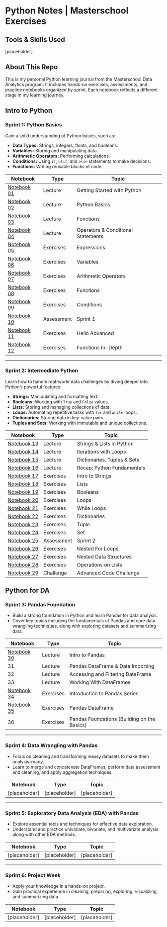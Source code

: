 # Python Notes | Masterschool Exercises

## Tools & Skills Used

[placeholder]

## About This Repo

This is my personal Python learning journal from the Masterschool Data Analytics program. It includes hands-on exercises, assessments, and practice notebooks organized by sprint. Each notebook reflects a different stage in my learning journey.

## Intro to Python

### Sprint 1: Python Basics

Gain a solid understanding of Python basics, such as:

- **Data Types:** Strings, integers, floats, and booleans.
- **Variables:** Storing and manipulating data.
- **Arithmetic Operators:** Performing calculations.
- **Conditions:** Using `if`, `elif`, and `else` statements to make decisions.
- **Functions:** Writing reusable blocks of code.

| Notebook | Type | Topic |
| --- | --- | --- |
| [Notebook 01](/notebooks/s01_python_basics/01_getting_started.ipynb) | Lecture | Getting Started with Python |
| [Notebook 02](/notebooks/s01_python_basics/02_python_basics.ipynb) | Lecture | Python Basics |
| [Notebook 03](/notebooks/s01_python_basics/03_functions.ipynb) | Lecture | Functions |
| [Notebook 04](/notebooks/s01_python_basics/04_operators_conditional_statements.ipynb) | Lecture | Operators & Conditional Statements |
| [Notebook 05](/notebooks/s01_python_basics/05_exercises_expressions.ipynb) | Exercises | Expressions |
| [Notebook 06](/notebooks/s01_python_basics/06_exercises_variables.ipynb) | Exercises | Variables |
| [Notebook 07](/notebooks/s01_python_basics/07_exercises_arithmetic_operators.ipynb) | Exercises | Arithmetic Operators |
| [Notebook 08](/notebooks/s01_python_basics/08_exercises_functions.ipynb) | Exercises | Functions |
| [Notebook 09](/notebooks/s01_python_basics/09_exercises_conditions.ipynb) | Exercises | Conditions |
| [Notebook 10](/notebooks/s01_python_basics/10_assessment_sprint_1.ipynb) | Assessment | Sprint 1 |
| [Notebook 11](/notebooks/s01_python_basics/11_exercises_hello_advanced.ipynb) | Exercises | Hello Advanced |
| [Notebook 12](/notebooks/s01_python_basics/12_exercises_functions_in_depth.ipynb) | Exercises | Functions In-Depth |

---

### Sprint 2: Intermediate Python

Learn how to handle real-world data challenges by diving deeper into Python’s powerful features:

- **Strings:** Manipulating and formatting text.
- **Booleans:** Working with `True` and `False` values.
- **Lists:** Storing and managing collections of data.
- **Loops:** Automating repetitive tasks with `for` and `while` loops.
- **Dictionaries:** Storing data in key-value pairs.
- **Tuples and Sets:** Working with immutable and unique collections.

| Notebook | Type | Topic |
| --- | --- | --- |
| [Notebook 13](/notebooks/s02_intermediate_python/13_strings_lists_in_python.ipynb) | Lecture | Strings & Lists in Python |
| [Notebook 14](/notebooks/s02_intermediate_python/14_interations_with_loops.ipynb) | Lecture | Iterations with Loops |
| [Notebook 15](/notebooks/s02_intermediate_python/15_dictionaries_tuples_sets.ipynb) | Lecture | Dictionaries, Tuples & Sets |
| [Notebook 16](/notebooks/s02_intermediate_python/16_recap_python_fundamentals.ipynb) | Lecture | Recap: Python Fundamentals |
| [Notebook 17](/notebooks/s02_intermediate_python/17_exercises_intro_to_strings.ipynb) | Exercises | Intro to Strings |
| [Notebook 18](/notebooks/s02_intermediate_python/18_exercises_lists.ipynb) | Exercises | Lists |
| [Notebook 19](/notebooks/s02_intermediate_python/19_exercises_booleans.ipynb) | Exercises | Booleans |
| [Notebook 20](/notebooks/s02_intermediate_python/20_exercises_loops.ipynb) | Exercises | Loops |
| [Notebook 21](/notebooks/s02_intermediate_python/21_exercises_while_loop.ipynb) | Exercises | While Loops |
| [Notebook 22](/notebooks/s02_intermediate_python/22_exercises_dictionaries.ipynb) | Exercises | Dictionaries |
| [Notebook 23](/notebooks/s02_intermediate_python/23_exercises_tuple.ipynb) | Exercises | Tuple |
| [Notebook 24](/notebooks/s02_intermediate_python/24_exercises_set.ipynb) | Exercises | Set |
| [Notebook 25](/notebooks/s02_intermediate_python/25_assessment_sprint_2.ipynb) | Assessment | Sprint 2 |
| [Notebook 26](/notebooks/s02_intermediate_python/26_exercises_nested_for_loops.ipynb) | Exercises | Nested For Loops |
| [Notebook 27](/notebooks/s02_intermediate_python/27_exercises_nested_data_structures.ipynb) | Exercises | Nested Data Structures |
| [Notebook 28](/notebooks/s02_intermediate_python/28_exercises_operations_on_lists.ipynb) | Exercises | Operations on Lists |
| [Notebook 29](/notebooks/s02_intermediate_python/29_challenge_advanced_code.ipynb) | Challenge | Advanced Code Challenge |

## Python for DA

### Sprint 3: Pandas Foundation

- Build a strong foundation in Python and learn Pandas for data analysis.
- Cover key topics including the fundamentals of Pandas and core data wrangling techniques, along with exploring datasets and summarizing data.

| Notebook | Type | Topic |
| --- | --- | --- |
| [Notebook 30](/notebooks/s03_pandas_foundation/30_intro_to_pandas.ipynb) | Lecture | Intro to Pandas |
| 31 | Lecture | Pandas DataFrame & Data Importing |
| 32 | Lecture | Accessing and Filtering DataFrame |
| 33 | Lecture | Working With DataFrames |
| [Notebook 34](/notebooks/s03_pandas_foundation/34_exercises_pandas_series.ipynb) | Exercises | Introduction to Pandas Series |
| [Notebook 35](/notebooks/s03_pandas_foundation/35_exercises_pandas_dataframe.ipynb) | Exercises | Pandas DataFrame |
| 36 | Exercises | Pandas Foundations (Building on the Basics) |

---

### Sprint 4: Data Wrangling with Pandas

- Focus on cleaning and transforming messy datasets to make them analysis-ready.
- Learn to merge and concatenate DataFrames, perform data assessment and cleaning, and apply aggregation techniques.

| Notebook | Type | Topic |
| --- | --- | --- |
| [placeholder] | [placeholder] | [placeholder] |

---

### Sprint 5: Exploratory Data Analysis (EDA) with Pandas

- Explore essential tools and techniques for effective data exploration.
- Understand and practice univariate, bivariate, and multivariate analysis along with other EDA methods.

| Notebook | Type | Topic |
| --- | --- | --- |
| [placeholder] | [placeholder] | [placeholder] |

---

### Sprint 6: Project Week

- Apply your knowledge in a hands-on project.
- Gain practical experience in cleaning, preparing, exploring, visualizing, and summarizing data.

| Notebook | Type | Topic |
| --- | --- | --- |
| [placeholder] | [placeholder] | [placeholder] |
